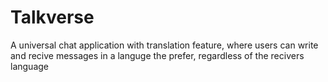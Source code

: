 # Talkverse
A universal chat application with translation feature, where users can write and recive messages in a languge the prefer, regardless of the recivers language
